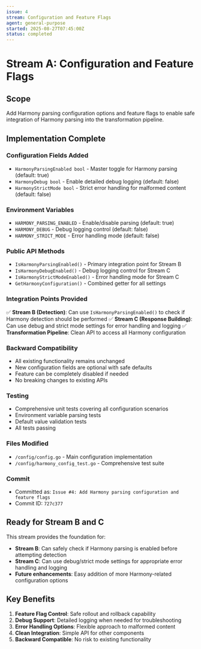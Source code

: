 ```yaml
---
issue: 4
stream: Configuration and Feature Flags
agent: general-purpose
started: 2025-08-27T07:45:00Z
status: completed
---
```


# Stream A: Configuration and Feature Flags

## Scope
Add Harmony parsing configuration options and feature flags to enable safe integration of Harmony parsing into the transformation pipeline.

## Implementation Complete

### Configuration Fields Added
- `HarmonyParsingEnabled bool` - Master toggle for Harmony parsing (default: true)
- `HarmonyDebug bool` - Enable detailed debug logging (default: false)
- `HarmonyStrictMode bool` - Strict error handling for malformed content (default: false)

### Environment Variables
- `HARMONY_PARSING_ENABLED` - Enable/disable parsing (default: true)
- `HARMONY_DEBUG` - Debug logging control (default: false)
- `HARMONY_STRICT_MODE` - Error handling mode (default: false)

### Public API Methods
- `IsHarmonyParsingEnabled()` - Primary integration point for Stream B
- `IsHarmonyDebugEnabled()` - Debug logging control for Stream C
- `IsHarmonyStrictModeEnabled()` - Error handling mode for Stream C
- `GetHarmonyConfiguration()` - Combined getter for all settings

### Integration Points Provided
✅ **Stream B (Detection)**: Can use `IsHarmonyParsingEnabled()` to check if Harmony detection should be performed
✅ **Stream C (Response Building)**: Can use debug and strict mode settings for error handling and logging
✅ **Transformation Pipeline**: Clean API to access all Harmony configuration

### Backward Compatibility
- All existing functionality remains unchanged
- New configuration fields are optional with safe defaults
- Feature can be completely disabled if needed
- No breaking changes to existing APIs

### Testing
- Comprehensive unit tests covering all configuration scenarios
- Environment variable parsing tests
- Default value validation tests
- All tests passing

### Files Modified
- `/config/config.go` - Main configuration implementation
- `/config/harmony_config_test.go` - Comprehensive test suite

### Commit
- Committed as: `Issue #4: Add Harmony parsing configuration and feature flags`
- Commit ID: `727c377`

## Ready for Stream B and C
This stream provides the foundation for:
- **Stream B**: Can safely check if Harmony parsing is enabled before attempting detection
- **Stream C**: Can use debug/strict mode settings for appropriate error handling and logging
- **Future enhancements**: Easy addition of more Harmony-related configuration options

## Key Benefits
1. **Feature Flag Control**: Safe rollout and rollback capability
2. **Debug Support**: Detailed logging when needed for troubleshooting
3. **Error Handling Options**: Flexible approach to malformed content
4. **Clean Integration**: Simple API for other components
5. **Backward Compatible**: No risk to existing functionality